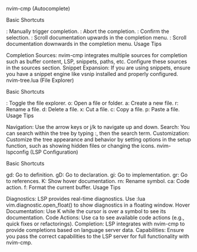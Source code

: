 nvim-cmp (Autocomplete)

Basic Shortcuts

<C-Space>: Manually trigger completion.
<C-e>: Abort the completion.
<CR>: Confirm the selection.
<C-b>: Scroll documentation upwards in the completion menu.
<C-f>: Scroll documentation downwards in the completion menu.
Usage Tips

Completion Sources: nvim-cmp integrates multiple sources for completion such as buffer content, LSP, snippets, paths, etc. Configure these sources in the sources section.
Snippet Expansion: If you are using snippets, ensure you have a snippet engine like vsnip installed and properly configured.
nvim-tree.lua (File Explorer)

Basic Shortcuts

<C-n>: Toggle the file explorer.
o: Open a file or folder.
a: Create a new file.
r: Rename a file.
d: Delete a file.
x: Cut a file.
c: Copy a file.
p: Paste a file.
Usage Tips

Navigation: Use the arrow keys or j/k to navigate up and down.
Search: You can search within the tree by typing :, then the search term.
Customization: Customize the tree appearance and behavior by setting options in the setup function, such as showing hidden files or changing the icons.
nvim-lspconfig (LSP Configuration)

Basic Shortcuts

gd: Go to definition.
gD: Go to declaration.
gi: Go to implementation.
gr: Go to references.
K: Show hover documentation.
rn: Rename symbol.
ca: Code action.
f: Format the current buffer.
Usage Tips

Diagnostics: LSP provides real-time diagnostics. Use :lua vim.diagnostic.open_float() to show diagnostics in a floating window.
Hover Documentation: Use K while the cursor is over a symbol to see its documentation.
Code Actions: Use ca to see available code actions (e.g., quick fixes or refactorings).
Completion: LSP integrates with nvim-cmp to provide completions based on language server data.
Capabilities: Ensure you pass the correct capabilities to the LSP server for full functionality with nvim-cmp.
